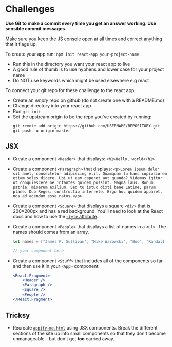 # Challenges

**Use Git to make a commit every time you get an answer working. Use sensible commit messages.**

Make sure you keep the JS console open at all times and correct anything that it flags up.

To create your app run: `npm init react-app your-project-name`
- Run this in the directory you want your react app to live
- A good rule of thumb is to use hyphens and lower case for your project name
- Do NOT use keywords which might be used elsewhere e.g react

To connect your git repo for these challenge to the react app:
- Create an *empty* repo on github (do not create one with a README.md)
- Change directory into your react app
- Run `git init`
- Set the upstream origin to be the repo you've created by running:
    ```
    git remote add origin https://github.com/USERNAME/REPOSITORY.git
    git push -u origin master
    ```

## JSX

- Create a component `<Header>` that displays: `<h1>Hello, world</h1>`

- Create a component `<Paragraph>` that displays: `<p>Lorem ipsum dolor sit amet, consectetur adipiscing elit. Quamquam tu hanc copiosiorem etiam soles dicere. Ubi ut eam caperet aut quando? Videmus igitur ut conquiescere ne infantes quidem possint. Magna laus. Bonum patria: miserum exilium. Sed tu istuc dixti bene Latine, parum plane. Duo Reges: constructio interrete. Ergo hoc quidem apparet, nos ad agendum esse natos.</p>`

- Create a component `<Square>` that displays a square `<div>` that is 200×200px and has a red background. You'll need to look at the React docs and how to use the [`style` attribute](http://reactjs.org/docs/dom-elements.html#style).

- Create a component `<People>` that displays a list of names in a `<ul>`. The names should comes from an array.

    ```jsx
    let names = ["James P. Sullivan", "Mike Wazowski", "Boo", "Randall Boggs", "Roz", "Fungus"];

    // your component here
    ```

- Create a component `<Stuff>` that includes all of the components so far and then use it in your `<App>` component:

    ```jsx
    <React.Fragment>
        <Header />
        <Paragraph />
        <Square />
        <People />
    </React.Fragment>
    ```

## Tricksy

- Recreate [`appify-me.html`](https://develop-me.github.io/bootcamp--week-09--react/challenges/01-jsx/appify-me.html) using JSX components. Break the different sections of the site up into small components so that they don't become unmanageable - but don't get **too** carried away.
